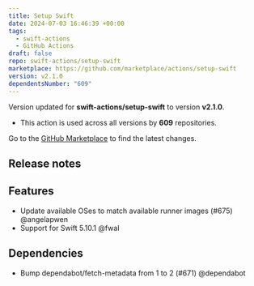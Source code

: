 ```yaml
---
title: Setup Swift
date: 2024-07-03 16:46:39 +00:00
tags:
  - swift-actions
  - GitHub Actions
draft: false
repo: swift-actions/setup-swift
marketplace: https://github.com/marketplace/actions/setup-swift
version: v2.1.0
dependentsNumber: "609"
---
```



Version updated for **swift-actions/setup-swift** to version **v2.1.0**.
- This action is used across all versions by **609** repositories.

Go to the [GitHub Marketplace](https://github.com/marketplace/actions/setup-swift) to find the latest changes.

## Release notes

## Features

* Update available OSes to match available runner images (#675) @angelapwen
* Support for Swift 5.10.1 @fwal 

## Dependencies

* Bump dependabot/fetch-metadata from 1 to 2 (#671) @dependabot

